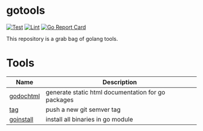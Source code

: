 # gotools

[![Test](https://github.com/tvastar/gotools/workflows/Test/badge.svg)](https://github.com/tvastar/gotools/actions?query=workflow%3ATest)
[![Lint](https://github.com/tvastar/gotools/workflows/Lint/badge.svg)](https://github.com/tvastar/gotools/actions?query=workflow%3ALint)
[![Go Report Card](https://goreportcard.com/badge/github.com/tvastar/gotools)](https://goreportcard.com/report/github.com/tvastar/gotool)


This repository is a grab bag of golang tools.

# Tools

| Name      | Description
| --------- | ---------------
| [godochtml](https://pkg.go.dev/github.com/tvastar/gotools/cmd/godochtml?tab=doc) | generate static html documentation for go packages
| [tag](https://pkg.go.dev/github.com/tvastar/gotools/cmd/tag?tab=doc) | push a new git semver tag
| [goinstall](https://pkg.go.dev/github.com/tvastar/gotools/cmd/goinstall?tab=doc) | install all binaries in go module



